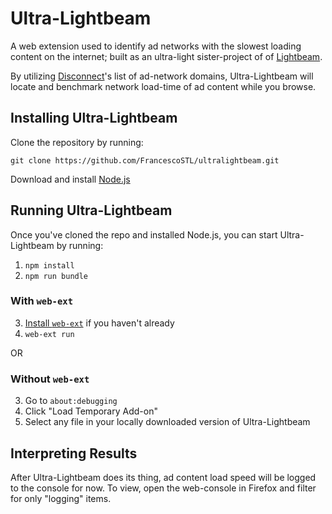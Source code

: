 # Ultra-Lightbeam
A web extension used to identify ad networks with the slowest loading content on the internet; built as an ultra-light sister-project of of [Lightbeam](https://github.com/mozilla/lightbeam). 

By utilizing [Disconnect](https://disconnect.me/)'s list of ad-network domains, Ultra-Lightbeam will locate and benchmark network load-time of ad content while you browse.

## Installing Ultra-Lightbeam

Clone the repository by running:

```
git clone https://github.com/FrancescoSTL/ultralightbeam.git
```

Download and install [Node.js](https://nodejs.org/en/download/)

## Running Ultra-Lightbeam

Once you've cloned the repo and installed Node.js, you can start Ultra-Lightbeam by running:

1. `npm install`
2. `npm run bundle`

### With `web-ext`

3. [Install `web-ext`](https://github.com/mozilla/web-ext/#documentation) if
   you haven't already
4. `web-ext run`

OR

### Without `web-ext`

3. Go to `about:debugging`
4. Click "Load Temporary Add-on"
5. Select any file in your locally downloaded version of Ultra-Lightbeam


## Interpreting Results

After Ultra-Lightbeam does its thing, ad content load speed will be logged to the console for now. To view, open the web-console in Firefox and filter for only "logging" items.
